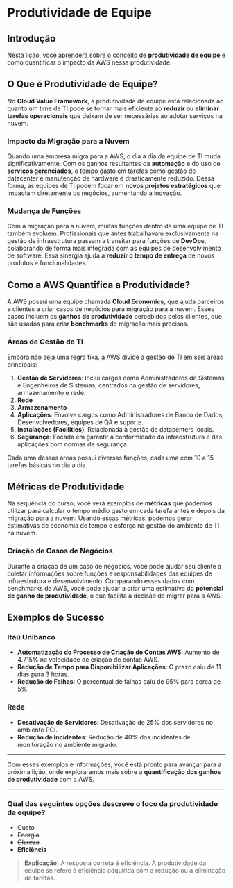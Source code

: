 # Produtividade de Equipe

## Introdução

Nesta lição, você aprenderá sobre o conceito de **produtividade de equipe** e como quantificar o impacto da AWS nessa produtividade.

## O Que é Produtividade de Equipe?

No **Cloud Value Framework**, a produtividade de equipe está relacionada ao quanto um time de TI pode se tornar mais eficiente ao **reduzir ou eliminar tarefas operacionais** que deixam de ser necessárias ao adotar serviços na nuvem.

### Impacto da Migração para a Nuvem

Quando uma empresa migra para a AWS, o dia a dia da equipe de TI muda significativamente. Com os ganhos resultantes da **automação** e do uso de **serviços gerenciados**, o tempo gasto em tarefas como gestão de datacenter e manutenção de hardware é drasticamente reduzido. Dessa forma, as equipes de TI podem focar em **novos projetos estratégicos** que impactam diretamente os negócios, aumentando a inovação.

### Mudança de Funções

Com a migração para a nuvem, muitas funções dentro de uma equipe de TI também evoluem. Profissionais que antes trabalhavam exclusivamente na gestão de infraestrutura passam a transitar para funções de **DevOps**, colaborando de forma mais integrada com as equipes de desenvolvimento de software. Essa sinergia ajuda a **reduzir o tempo de entrega** de novos produtos e funcionalidades.

## Como a AWS Quantifica a Produtividade?

A AWS possui uma equipe chamada **Cloud Economics**, que ajuda parceiros e clientes a criar casos de negócios para migração para a nuvem. Esses casos incluem os **ganhos de produtividade** percebidos pelos clientes, que são usados para criar **benchmarks** de migração mais precisos.

### Áreas de Gestão de TI

Embora não seja uma regra fixa, a AWS divide a gestão de TI em seis áreas principais:

1. **Gestão de Servidores**: Inclui cargos como Administradores de Sistemas e Engenheiros de Sistemas, centrados na gestão de servidores, armazenamento e rede.
2. **Rede**
3. **Armazenamento**
4. **Aplicações**: Envolve cargos como Administradores de Banco de Dados, Desenvolvedores, equipes de QA e suporte.
5. **Instalações (Facilities)**: Relacionada à gestão de datacenters locais.
6. **Segurança**: Focada em garantir a conformidade da infraestrutura e das aplicações com normas de segurança.

Cada uma dessas áreas possui diversas funções, cada uma com 10 a 15 tarefas básicas no dia a dia.

## Métricas de Produtividade

Na sequência do curso, você verá exemplos de **métricas** que podemos utilizar para calcular o tempo médio gasto em cada tarefa antes e depois da migração para a nuvem. Usando essas métricas, podemos gerar estimativas de economia de tempo e esforço na gestão do ambiente de TI na nuvem.

### Criação de Casos de Negócios

Durante a criação de um caso de negócios, você pode ajudar seu cliente a coletar informações sobre funções e responsabilidades das equipes de infraestrutura e desenvolvimento. Comparando esses dados com benchmarks da AWS, você pode ajudar a criar uma estimativa do **potencial de ganho de produtividade**, o que facilita a decisão de migrar para a AWS.

## Exemplos de Sucesso

### Itaú Unibanco

- **Automatização do Processo de Criação de Contas AWS**: Aumento de 4.715% na velocidade de criação de contas AWS.
- **Redução de Tempo para Disponibilizar Aplicações**: O prazo caiu de 11 dias para 3 horas.
- **Redução de Falhas**: O percentual de falhas caiu de 95% para cerca de 5%.

### Rede

- **Desativação de Servidores**: Desativação de 25% dos servidores no ambiente PCI.
- **Redução de Incidentes**: Redução de 40% dos incidentes de monitoração no ambiente migrado.

---

Com esses exemplos e informações, você está pronto para avançar para a próxima lição, onde exploraremos mais sobre a **quantificação dos ganhos de produtividade** com a AWS.

---

### Qual das seguintes opções descreve o foco da produtividade da equipe?

- ~~Custo~~
- ~~Energia~~
- ~~Clareza~~
- **Eficiência**

> **Explicação:**
> A resposta correta é eficiência. A produtividade da equipe se refere à eficiência adquirida com a redução ou a eliminação de tarefas.
